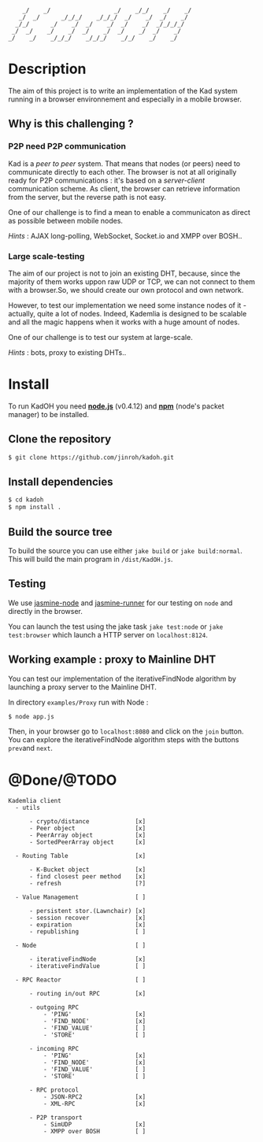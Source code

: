 ```
                                                       
    _/    _/                  _/    _/_/    _/    _/   
   _/  _/      _/_/_/    _/_/_/  _/    _/  _/    _/    
  _/_/      _/    _/  _/    _/  _/    _/  _/_/_/_/     
 _/  _/    _/    _/  _/    _/  _/    _/  _/    _/      
_/    _/    _/_/_/    _/_/_/    _/_/    _/    _/
```

# Description

The aim of this project is to write an implementation of the Kad system running in a browser environnement and especially in a mobile browser.

## Why is this challenging ?

### P2P need P2P communication

Kad is a _peer to peer_ system. That means that nodes (or peers) need to communicate directly to each other. The browser is not at all originally ready for P2P communications : it's based on a _server-client_ communication scheme. As client, the browser can retrieve information from the server, but the reverse path is not easy.

One of our challenge is to find a mean to enable a communicaton as direct as possible between mobile nodes.

_Hints_ : AJAX long-polling, WebSocket, Socket.io and XMPP over BOSH..

### Large scale-testing

The aim of our project is not to join an existing DHT, because, since the majority of them works uppon raw UDP or TCP, we can not connect to them with a browser.So, we should create our own protocol and own network. 

However, to test our implementation we need some instance nodes of it - actually, quite a lot of nodes. Indeed, Kademlia is designed to be scalable and all the magic happens when it works with a huge amount of nodes.

One of our challenge is to test our system at large-scale.

_Hints_ : bots, proxy to existing DHTs..

# Install

To run KadOH you need __[node.js]__ (v0.4.12) and __[npm]__ \(node's packet manager\) to be installed.

## Clone the repository
```bash
$ git clone https://github.com/jinroh/kadoh.git
```
    
## Install dependencies
```bash
$ cd kadoh
$ npm install .
```
    
## Build the source tree

To build the source you can use either `jake build` or `jake build:normal`. This will build the main program in `/dist/KadOH.js`.


## Testing

We use [jasmine-node] and [jasmine-runner] for our testing on `node` and directly in the browser.

You can launch the test using the jake task `jake test:node` or `jake test:browser` which launch a HTTP server on `localhost:8124`.


## Working example : proxy to Mainline DHT

You can test our implementation of the iterativeFindNode algorithm by launching a proxy server to the Mainline DHT.

In directory `examples/Proxy` run with Node :

```bash
$ node app.js
```

Then, in your browser go to `localhost:8080` and click on the `join` button. You can explore the iterativeFindNode algorithm steps with the buttons `prev`and `next`.

# @Done/@TODO

```
Kademlia client
  - utils

      - crypto/distance             [x]
      - Peer object                 [x]
      - PeerArray object            [x]
      - SortedPeerArray object      [x]

  - Routing Table                   [x]

      - K-Bucket object             [x]
      - find closest peer method    [x]
      - refresh                     [?]

  - Value Management                [ ]
  
      - persistent stor.(Lawnchair) [x]
      - session recover             [x]
      - expiration                  [x]
      - republishing                [ ]

  - Node                            [ ]

      - iterativeFindNode           [x]
      - iterativeFindValue          [ ]

  - RPC Reactor                     [ ]

      - routing in/out RPC          [x]

      - outgoing RPC 
          - 'PING'                  [x]
          - 'FIND_NODE'             [x]
          - 'FIND_VALUE'            [ ]
          - 'STORE'                 [ ]

      - incoming RPC
          - 'PING'                  [x]
          - 'FIND_NODE'             [x]
          - 'FIND_VALUE'            [ ]
          - 'STORE'                 [ ]

      - RPC protocol
          - JSON-RPC2               [x]
          - XML-RPC                 [x]

      - P2P transport
          - SimUDP                  [x]
          - XMPP over BOSH          [ ]

```


[node.js]:https://github.com/joyent/node
[npm]:https://github.com/isaacs/npm
[jasmine-runner]:https://github.com/jamescarr/jasmine-tool
[jasmine-node]:https://github.com/mhevery/jasmine-node
